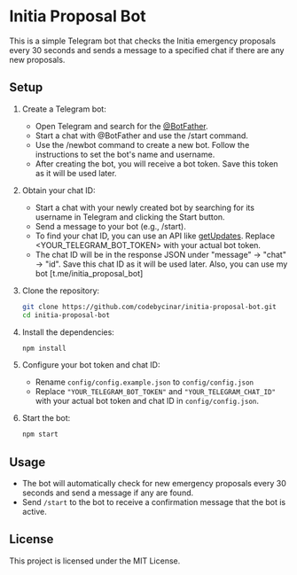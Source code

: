 # Initia Proposal Bot

This is a simple Telegram bot that checks the Initia emergency proposals every 30 seconds and sends a message to a specified chat if there are any new proposals.

## Setup

1. Create a Telegram bot:
   - Open Telegram and search for the [@BotFather](https://t.me/BotFather).
   - Start a chat with @BotFather and use the /start command.
   - Use the /newbot command to create a new bot. Follow the instructions to set the bot's name and username.
   - After creating the bot, you will receive a bot token. Save this token as it will be used later.

2. Obtain your chat ID:
   - Start a chat with your newly created bot by searching for its username in Telegram and clicking the Start button.
   - Send a message to your bot (e.g., /start).
   - To find your chat ID, you can use an API like [getUpdates](https://api.telegram.org/bot<YOUR_TELEGRAM_BOT_TOKEN>/getUpdates). Replace <YOUR_TELEGRAM_BOT_TOKEN> with your actual bot token.
   - The chat ID will be in the response JSON under "message" -> "chat" -> "id". Save this chat ID as it will be used later.
Also, you can use my bot [t.me/initia_proposal_bot]
 
3. Clone the repository:
   ```sh
   git clone https://github.com/codebycinar/initia-proposal-bot.git
   cd initia-proposal-bot
   ```

4. Install the dependencies:
   ```sh
   npm install
   ```

5. Configure your bot token and chat ID:
   - Rename `config/config.example.json` to `config/config.json`
   - Replace `"YOUR_TELEGRAM_BOT_TOKEN"` and `"YOUR_TELEGRAM_CHAT_ID"` with your actual bot token and chat ID in `config/config.json`.

6. Start the bot:
   ```sh
   npm start
   ```

## Usage

- The bot will automatically check for new emergency proposals every 30 seconds and send a message if any are found.
- Send `/start` to the bot to receive a confirmation message that the bot is active.

## License

This project is licensed under the MIT License.
